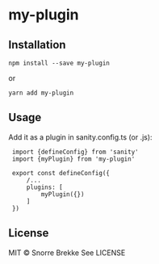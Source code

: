 # my-plugin

## Installation

```
npm install --save my-plugin
```

or

```
yarn add my-plugin
```

## Usage

Add it as a plugin in sanity.config.ts (or .js):

```
 import {defineConfig} from 'sanity'
 import {myPlugin} from 'my-plugin'

 export const defineConfig({
     /...
     plugins: [
         myPlugin({})
     ]
 })
```

## License

MIT © Snorre Brekke
See LICENSE
